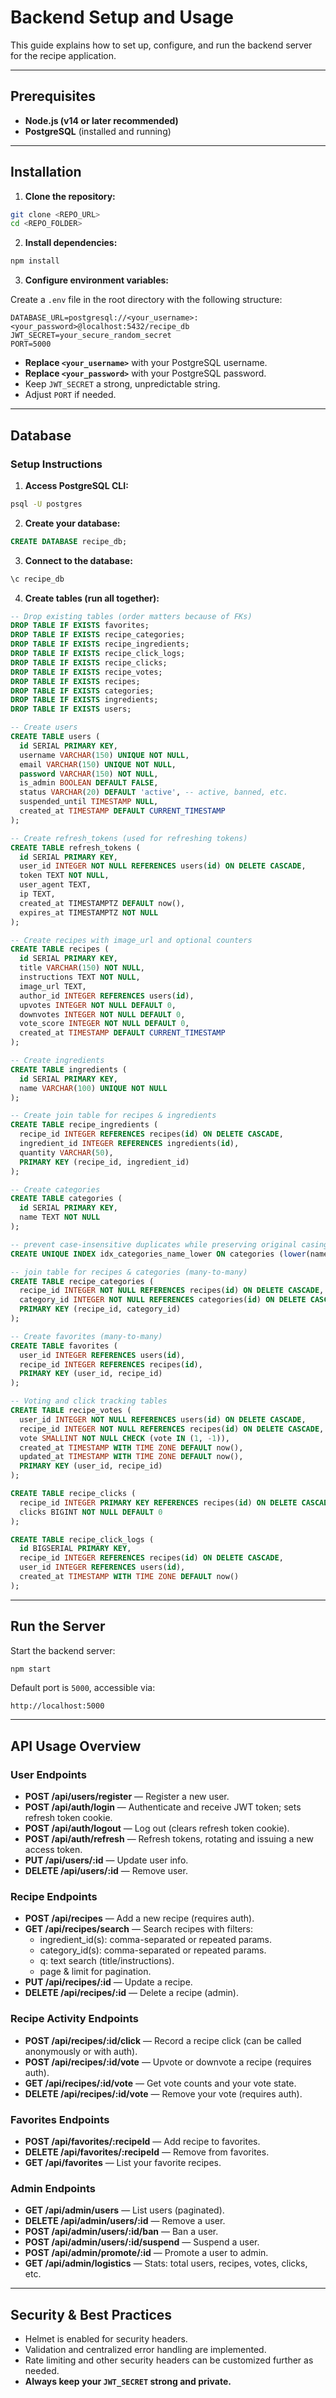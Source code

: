 # Backend Setup and Usage

This guide explains how to set up, configure, and run the backend server for the recipe application.

---

## Prerequisites

- **Node.js (v14 or later recommended)**
- **PostgreSQL** (installed and running)

---

## Installation

1. **Clone the repository:**

```bash
git clone <REPO_URL>
cd <REPO_FOLDER>
```

2. **Install dependencies:**

```bash
npm install
```

3. **Configure environment variables:**

Create a `.env` file in the root directory with the following structure:

```env
DATABASE_URL=postgresql://<your_username>:<your_password>@localhost:5432/recipe_db
JWT_SECRET=your_secure_random_secret
PORT=5000
```

- **Replace `<your_username>`** with your PostgreSQL username.
- **Replace `<your_password>`** with your PostgreSQL password.
- Keep `JWT_SECRET` a strong, unpredictable string.
- Adjust `PORT` if needed.

---

## Database

### Setup Instructions

1. **Access PostgreSQL CLI:**

```bash
psql -U postgres
```

2. **Create your database:**

```sql
CREATE DATABASE recipe_db;
```

3. **Connect to the database:**

```sql
\c recipe_db
```

4. **Create tables (run all together):**

```sql
-- Drop existing tables (order matters because of FKs)
DROP TABLE IF EXISTS favorites;
DROP TABLE IF EXISTS recipe_categories;
DROP TABLE IF EXISTS recipe_ingredients;
DROP TABLE IF EXISTS recipe_click_logs;
DROP TABLE IF EXISTS recipe_clicks;
DROP TABLE IF EXISTS recipe_votes;
DROP TABLE IF EXISTS recipes;
DROP TABLE IF EXISTS categories;
DROP TABLE IF EXISTS ingredients;
DROP TABLE IF EXISTS users;

-- Create users
CREATE TABLE users (
  id SERIAL PRIMARY KEY,
  username VARCHAR(150) UNIQUE NOT NULL,
  email VARCHAR(150) UNIQUE NOT NULL,
  password VARCHAR(150) NOT NULL,
  is_admin BOOLEAN DEFAULT FALSE,
  status VARCHAR(20) DEFAULT 'active', -- active, banned, etc.
  suspended_until TIMESTAMP NULL,
  created_at TIMESTAMP DEFAULT CURRENT_TIMESTAMP
);

-- Create refresh_tokens (used for refreshing tokens)
CREATE TABLE refresh_tokens (
  id SERIAL PRIMARY KEY,
  user_id INTEGER NOT NULL REFERENCES users(id) ON DELETE CASCADE,
  token TEXT NOT NULL,
  user_agent TEXT,
  ip TEXT,
  created_at TIMESTAMPTZ DEFAULT now(),
  expires_at TIMESTAMPTZ NOT NULL
);

-- Create recipes with image_url and optional counters
CREATE TABLE recipes (
  id SERIAL PRIMARY KEY,
  title VARCHAR(150) NOT NULL,
  instructions TEXT NOT NULL,
  image_url TEXT,
  author_id INTEGER REFERENCES users(id),
  upvotes INTEGER NOT NULL DEFAULT 0,
  downvotes INTEGER NOT NULL DEFAULT 0,
  vote_score INTEGER NOT NULL DEFAULT 0,
  created_at TIMESTAMP DEFAULT CURRENT_TIMESTAMP
);

-- Create ingredients
CREATE TABLE ingredients (
  id SERIAL PRIMARY KEY,
  name VARCHAR(100) UNIQUE NOT NULL
);

-- Create join table for recipes & ingredients
CREATE TABLE recipe_ingredients (
  recipe_id INTEGER REFERENCES recipes(id) ON DELETE CASCADE,
  ingredient_id INTEGER REFERENCES ingredients(id),
  quantity VARCHAR(50),
  PRIMARY KEY (recipe_id, ingredient_id)
);

-- Create categories
CREATE TABLE categories (
  id SERIAL PRIMARY KEY,
  name TEXT NOT NULL
);

-- prevent case-insensitive duplicates while preserving original casing
CREATE UNIQUE INDEX idx_categories_name_lower ON categories (lower(name));

-- join table for recipes & categories (many-to-many)
CREATE TABLE recipe_categories (
  recipe_id INTEGER NOT NULL REFERENCES recipes(id) ON DELETE CASCADE,
  category_id INTEGER NOT NULL REFERENCES categories(id) ON DELETE CASCADE,
  PRIMARY KEY (recipe_id, category_id)
);

-- Create favorites (many-to-many)
CREATE TABLE favorites (
  user_id INTEGER REFERENCES users(id),
  recipe_id INTEGER REFERENCES recipes(id),
  PRIMARY KEY (user_id, recipe_id)
);

-- Voting and click tracking tables
CREATE TABLE recipe_votes (
  user_id INTEGER NOT NULL REFERENCES users(id) ON DELETE CASCADE,
  recipe_id INTEGER NOT NULL REFERENCES recipes(id) ON DELETE CASCADE,
  vote SMALLINT NOT NULL CHECK (vote IN (1, -1)),
  created_at TIMESTAMP WITH TIME ZONE DEFAULT now(),
  updated_at TIMESTAMP WITH TIME ZONE DEFAULT now(),
  PRIMARY KEY (user_id, recipe_id)
);

CREATE TABLE recipe_clicks (
  recipe_id INTEGER PRIMARY KEY REFERENCES recipes(id) ON DELETE CASCADE,
  clicks BIGINT NOT NULL DEFAULT 0
);

CREATE TABLE recipe_click_logs (
  id BIGSERIAL PRIMARY KEY,
  recipe_id INTEGER REFERENCES recipes(id) ON DELETE CASCADE,
  user_id INTEGER REFERENCES users(id),
  created_at TIMESTAMP WITH TIME ZONE DEFAULT now()
);
```

---

## Run the Server

Start the backend server:

```bash
npm start
```

Default port is `5000`, accessible via:

```
http://localhost:5000
```

---

## API Usage Overview

### User Endpoints
- **POST /api/users/register** — Register a new user.
- **POST /api/auth/login** — Authenticate and receive JWT token; sets refresh token cookie.
- **POST /api/auth/logout** — Log out (clears refresh token cookie).
- **POST /api/auth/refresh** — Refresh tokens, rotating and issuing a new access token.
- **PUT /api/users/:id** — Update user info.
- **DELETE /api/users/:id** — Remove user.

### Recipe Endpoints
- **POST /api/recipes** — Add a new recipe (requires auth).
- **GET /api/recipes/search** — Search recipes with filters:
  - ingredient_id(s): comma-separated or repeated params.
  - category_id(s): comma-separated or repeated params.
  - q: text search (title/instructions).
  - page & limit for pagination.
- **PUT /api/recipes/:id** — Update a recipe.
- **DELETE /api/recipes/:id** — Delete a recipe (admin).

### Recipe Activity Endpoints
- **POST /api/recipes/:id/click** — Record a recipe click (can be called anonymously or with auth).
- **POST /api/recipes/:id/vote** — Upvote or downvote a recipe (requires auth).
- **GET /api/recipes/:id/vote** — Get vote counts and your vote state.
- **DELETE /api/recipes/:id/vote** — Remove your vote (requires auth).

### Favorites Endpoints
- **POST /api/favorites/:recipeId** — Add recipe to favorites.
- **DELETE /api/favorites/:recipeId** — Remove from favorites.
- **GET /api/favorites** — List your favorite recipes.

### Admin Endpoints
- **GET /api/admin/users** — List users (paginated).
- **DELETE /api/admin/users/:id** — Remove a user.
- **POST /api/admin/users/:id/ban** — Ban a user.
- **POST /api/admin/users/:id/suspend** — Suspend a user.
- **POST /api/admin/promote/:id** — Promote a user to admin.
- **GET /api/admin/logistics** — Stats: total users, recipes, votes, clicks, etc.

---

## Security & Best Practices

- Helmet is enabled for security headers.
- Validation and centralized error handling are implemented.
- Rate limiting and other security headers can be customized further as needed.
- **Always keep your `JWT_SECRET` strong and private.**
